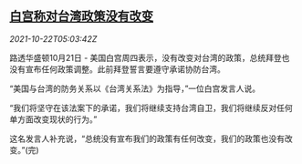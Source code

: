 <!--1634880662000-->
[白宫称对台湾政策没有改变](https://cn.reuters.com/article/us-white-house-tw-policy-1022-idCNKBS2HC0E7)
------

<div><i>2021-10-22T05:03:42Z</i></div><p>路透华盛顿10月21日 - 美国白宫周四表示，没有改变对台湾的政策，总统拜登也没有宣布任何政策调整。此前拜登誓言要遵守承诺协防台湾。</p><p>“美国与台湾的防务关系以《台湾关系法》为指导，”一位白宫发言人说。</p><p>“我们将坚守在该法案下的承诺，我们将继续支持台湾自卫，我们将继续反对任何单方面改变现状的行为。”</p><p>这名发言人补充说，“总统没有宣布我们的政策有任何改变，我们的政策也没有改变。”(完)</p>
